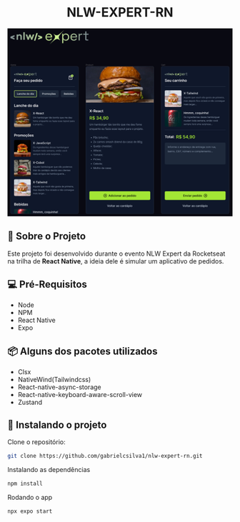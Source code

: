 <h1 align="center">NLW-EXPERT-RN</h1>

<div align="center">
    <img src="./screenshots/screens.png" width="840px"/>
</div>

##

## 💬 Sobre o Projeto
Este projeto foi desenvolvido durante o evento NLW Expert da Rocketseat na trilha de **React Native**, a ideia dele é simular um aplicativo de pedidos.

## 💻 Pré-Requisitos
- Node
- NPM
- React Native
- Expo

## 📦 Alguns dos pacotes utilizados
- Clsx
- NativeWind(Tailwindcss)
- React-native-async-storage
- React-native-keyboard-aware-scroll-view
- Zustand

## 🚀 Instalando o projeto
Clone o repositório:
```bash
git clone https://github.com/gabrielcsilva1/nlw-expert-rn.git
```

Instalando as dependências
```bash
npm install
```

Rodando o app
```bash
npx expo start
```
